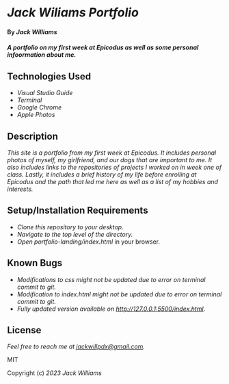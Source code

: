 # _Jack Wiliams Portfolio_

#### By _**Jack Williams**_

#### _A portfolio on my first week at Epicodus as well as some personal infoormation about me._

## Technologies Used

* _Visual Studio Guide_
* _Terminal_
* _Google Chrome_
* _Apple Photos_

## Description

_This site is a portfolio from my first week at Epicodus. It includes personal photos of myself, my girlfriend, and our dogs that are important to me. It also includes links to the repositories of projects I worked on in week one of class. Lastly, it includes a brief history of my life before enrolling at Epicodus and the path that led me here as well as a list of my hobbies and interests._

## Setup/Installation Requirements

* _Clone this repository to your desktop._
* _Navigate to the top level of the directory._
* _Open portfolio-landing/index.html_ in your browser.

## Known Bugs

* _Modifications to css might not be updated due to error on terminal commit to git._
* _Modification to index.html might not be updated due to error on terminal commit to git._
* _Fully updated version available on http://127.0.0.1:5500/index.html_.

## License

_Feel free to reach me at jackwillpdx@gmail.com._

MIT

Copyright (c) _2023_ _Jack Williams_